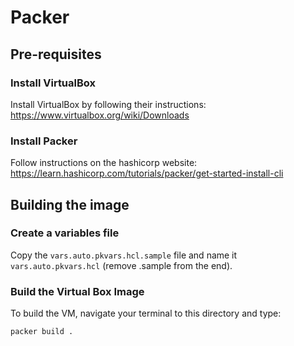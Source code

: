 # Packer

## Pre-requisites

### Install VirtualBox

Install VirtualBox by following their instructions: https://www.virtualbox.org/wiki/Downloads

### Install Packer
Follow instructions on the hashicorp website: https://learn.hashicorp.com/tutorials/packer/get-started-install-cli

## Building the image

### Create a variables file

Copy the `vars.auto.pkvars.hcl.sample` file and name it `vars.auto.pkvars.hcl` (remove .sample from the end).

### Build the Virtual Box Image
To build the VM, navigate your terminal to this directory and type:
```
packer build .
```
